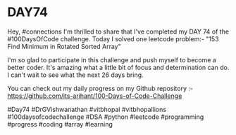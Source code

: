 # DAY74
Hey, #connections I'm thrilled to share that I've completed my DAY 74 of the #100DaysOfCode challenge. Today I solved one leetcode problem:- "153 Find Minimum in Rotated Sorted Array"

I'm so glad to participate in this challenge and push myself to become a better coder. It's amazing what a little bit of focus and determination can do. I can't wait to see what the next 26 days bring.

You can check out my daily progress on my Github repository :- https://github.com/its-arihant/100-Days-of-Code-Challenge

#Day74 #DrGVishwanathan #vitbhopal #vitbhopallions #100daysofcodechallenge #DSA #python #leetcode #programming #progress #coding #array #learning 